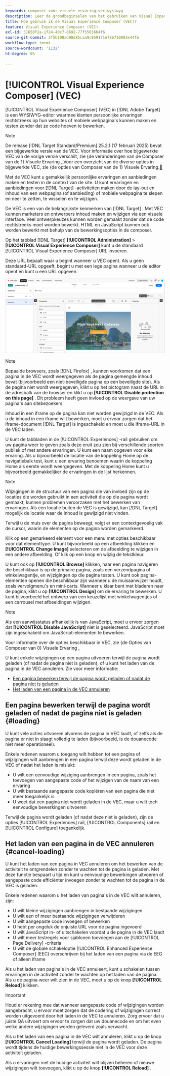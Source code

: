 ```yaml
---
keywords: composer voor visuele ervaring;vec;wysiwyg
description: Leer de grondbeginselen van het gebruiken van Visual Experience Composer (VEC) in Adobe Target. VEC is een redacteur van WYSIWYG die u gemakkelijk individuele ervaringen laat creëren.
title: Hoe gebruik ik de Visual Experience Composer (VEC)?
feature: Visual Experience Composer (VEC)
exl-id: 51650f2a-1f24-40c7-8692-77f55656b4f6
source-git-commit: 3f5b198ad08d85caa9c859171e78b710083e44fb
workflow-type: tm+mt
source-wordcount: '1132'
ht-degree: 0%

---
```


# [!UICONTROL Visual Experience Composer] (VEC)

[!UICONTROL Visual Experience Composer] (VEC) in [!DNL Adobe Target] is een WYSIWYG-editor waarmee klanten persoonlijke ervaringen rechtstreeks op hun websites of mobiele webpagina&#39;s kunnen maken en testen zonder dat ze code hoeven te bewerken.

>[!NOTE]
>
>De release [!DNL Target Standard/Premium] 25.2.1 (17 februari 2025) bevat een bijgewerkte versie van de VEC. Voor informatie over hoe bijgewerkte VEC van de vorige versie verschilt, zie {de veranderingen van de Composer van de 1} Visuele Ervaring [. ](/help/main/c-experiences/c-visual-experience-composer/vec-changes.md) Voor een overzicht van de diverse opties in bijgewerkte VEC, zie {de opties van Composer van de 1} Visuele Ervaring.[&#128279;](/help/main/c-experiences/c-visual-experience-composer/viztarget-options.md)

Met de VEC kunt u gemakkelijk persoonlijke ervaringen en aanbiedingen maken en testen in de context van de site. U kunt ervaringen en aanbiedingen voor [!DNL Target] -activiteiten maken door de lay-out en inhoud van een webpagina (of aanbieding) of mobiele webpagina te slepen en neer te zetten, te wisselen en te wijzigen.

De VEC is een van de belangrijkste kenmerken van [!DNL Target] . Met VEC kunnen marketers en ontwerpers inhoud maken en wijzigen via een visuele interface. Veel ontwerpkeuzes kunnen worden gemaakt zonder dat de code rechtstreeks moet worden bewerkt. HTML en JavaScript kunnen ook worden bewerkt met behulp van de bewerkingsopties in de composer.

Op het tabblad [!DNL Target] **[!UICONTROL Administration]** > **[!UICONTROL Visual Experience Composer]** kunt u de standaard [!UICONTROL Visual Experience Composer] URL invoeren.

Deze URL bepaalt waar u begint wanneer u VEC opent. Als u geen standaard-URL opgeeft, begint u met een lege pagina wanneer u de editor opent en kunt u een URL opgeven.

![ VEC benadrukte ](/help/main/c-experiences/c-visual-experience-composer/assets/vec-highlight-refresh.png)

>[!NOTE]
>
>Bepaalde browsers, zoals [!DNL Firefox] , kunnen voorkomen dat een pagina in de VEC wordt weergegeven als de pagina gemengde inhoud bevat (bijvoorbeeld een niet-beveiligde pagina op een beveiligde site). Als de pagina niet wordt weergegeven, klikt u op het pictogram naast de URL in de adresbalk van de browser en klikt u op **[!UICONTROL Disable protection on this page]** . Dit probleem heeft geen invloed op de weergave van uw pagina&#39;s aan sitebezoekers.

Inhoud in een iframe op de pagina kan niet worden gewijzigd in de VEC. Als u de inhoud in een iframe wilt bewerken, moet u ervoor zorgen dat het iframe-document [!DNL Target] is ingeschakeld en moet u die iframe-URL in de VEC laden.

U kunt de tabbladen in de [!UICONTROL Experiences] -rail gebruiken om uw pagina weer te geven zoals deze eruit zou zien bij verschillende soorten publiek of met andere ervaringen. U kunt een naam opgeven voor elke ervaring. Als u bijvoorbeeld de locatie van de koppeling Home op de navigatiebalk test, kunt u een ervaring benoemen waarin de koppeling Home als eerste wordt weergegeven. Met de koppeling Home kunt u bijvoorbeeld gemakkelijker de ervaringen in de lijst herkennen.

>[!NOTE]
>
>Wijzigingen in de structuur van een pagina die van invloed zijn op de locaties die worden gebruikt in een activiteit die op die pagina wordt gemaakt, kunnen problemen veroorzaken met het bewerken van ervaringen. Als een locatie buiten de VEC is gewijzigd, kan [!DNL Target] mogelijk de locatie waar de inhoud is gewijzigd niet vinden.

Terwijl u de muis over de pagina beweegt, volgt er een contextgevoelig vak de cursor, waarin de elementen op de pagina worden gemarkeerd.

<!--Click the **[!UICONTROL Overlays]** icon to change the way the highlight displays. For example, you can choose to highlight only images, links, regional mboxes, modifications, or JavaScript. You can change the color of the highlight. You can also specify a highlight color and type of fill used to highlight different element types.

![Change Overlay settings](/help/main/c-experiences/c-visual-experience-composer/assets/change-overlay.png)-->

Klik op een gemarkeerd element voor een menu met opties beschikbaar voor dat elementtype. U kunt bijvoorbeeld op een afbeelding klikken en **[!UICONTROL Change Image]** selecteren om de afbeelding te wijzigen in een andere afbeelding. Of klik op een knop en wijzig de tekstkleur.

U kunt ook op **[!UICONTROL Browse]** klikken, naar een pagina navigeren die beschikbaar is op de primaire pagina, zoals een verzendpagina of winkelwagentje, en wijzigingen op die pagina testen. U kunt ook pagina-elementen openen die beschikbaar zijn wanneer u de muisaanwijzer houdt, zoals vervolgmenu&#39;s en mini-carts. Wanneer u klaar bent met bladeren naar de pagina, klikt u op **[!UICONTROL Design]** om de ervaring te bewerken. U kunt bijvoorbeeld het ontwerp van een keuzelijst met winkelwagentjes of een carrousel met afbeeldingen wijzigen.

>[!NOTE]
>
>Als een aanwijsstatus afhankelijk is van JavaScript, moet u ervoor zorgen dat **[!UICONTROL Disable JavaScript]** niet is geselecteerd. JavaScript moet zijn ingeschakeld om JavaScript-elementen te bewerken.

Voor informatie over de opties beschikbaar in VEC, zie {de Opties van Composer van 0} Visuele Ervaring [.](/help/main/c-experiences/c-visual-experience-composer/viztarget-options.md#reference_3BD1BEEAFA584A749ED2D08F14732E81)

U kunt enkele wijzigingen op een pagina uitvoeren terwijl de pagina wordt geladen (of nadat de pagina niet is geladen), of u kunt het laden van de pagina in de VEC annuleren. Zie voor meer informatie:

* [Een pagina bewerken terwijl de pagina wordt geladen of nadat de pagina niet is geladen](#loading)
* [Het laden van een pagina in de VEC annuleren](#cancel-loading)

## Een pagina bewerken terwijl de pagina wordt geladen of nadat de pagina niet is geladen {#loading}

U kunt vele acties uitvoeren alvorens de pagina in VEC laadt, of zelfs als de pagina er niet in slaagt volledig te laden (bijvoorbeeld, is de douanecode niet meer operationeel).

Enkele redenen waarom u toegang wilt hebben tot een pagina of wijzigingen wilt aanbrengen in een pagina terwijl deze wordt geladen in de VEC of nadat het laden is mislukt:

* U wilt een eenvoudige wijziging aanbrengen in een pagina, zoals het toevoegen van aangepaste code of het wijzigen van de naam van een ervaring
* U wilt bestaande aangepaste code kopiëren van een pagina die niet meer toegankelijk is
* U weet dat een pagina niet wordt geladen in de VEC, maar u wilt toch eenvoudige bewerkingen uitvoeren

Terwijl de pagina wordt geladen (of nadat deze niet is geladen), zijn de opties [!UICONTROL Experiences] rail, [!UICONTROL Components] rail en [!UICONTROL Configure] toegankelijk.

## Het laden van een pagina in de VEC annuleren {#cancel-loading}

U kunt het laden van een pagina in VEC annuleren om het bewerken van de activiteit te ontgrendelen zonder te wachten tot de pagina is geladen. Met deze functie bespaart u tijd en kunt u eenvoudige bewerkingen uitvoeren of aangepaste code efficiënter invoegen zonder te wachten tot de pagina in de VEC is geladen.

Enkele redenen waarom u het laden van pagina&#39;s in de VEC wilt annuleren, zijn:

* U wilt kleine wijzigingen aanbrengen in bestaande wijzigingen
* U wilt een of meer bestaande wijzigingen verwijderen
* U wilt aangepaste code invoegen of bewerken
* U hebt per ongeluk de onjuiste URL voor de pagina ingevoerd
* U wilt JavaScript in- of uitschakelen voordat u de pagina in de VEC laadt
* U wilt meer testregels voor sjablonen toevoegen aan de [!UICONTROL Page Delivery] -criteria
* U wilt de globale schakeloptie [!UICONTROL Enhanced Experience Composer] (EEC) overschrijven bij het laden van een pagina via de EEG of alleen iframe

Als u het laden van pagina&#39;s in de VEC annuleert, kunt u schakelen tussen ervaringen in de activiteit zonder te wachten op het laden van de pagina. Als u de pagina weer wilt zien in de VEC, moet u op de knop **[!UICONTROL Reload]** klikken.

>[!IMPORTANT]
>
>Houd er rekening mee dat wanneer aangepaste code of wijzigingen worden aangebracht, u ervoor moet zorgen dat de codering of wijzigingen correct worden uitgevoerd door het laden in de VEC te annuleren. Zorg ervoor dat u juiste QA uitvoert om ervoor te zorgen dat uw douanecode en om het even welke andere wijzigingen worden geleverd zoals verwacht.

Als u het laden van een pagina in de VEC wilt annuleren, klikt u op de knop **[!UICONTROL Cancel Loading]** terwijl de pagina wordt geladen. De pagina wordt tijdens de huidige bewerkingssessie niet in de VEC voor deze activiteit geladen.

Als u ervaringen met de huidige activiteit wilt blijven beheren of nieuwe wijzigingen wilt toevoegen, klikt u op de knop **[!UICONTROL Reload]** .
